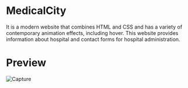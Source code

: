 # MedicalCity

It is a modern website that combines HTML and CSS and has a variety of contemporary animation effects, including hover.
This website provides information about hospital and contact forms for hospital administration. 

# Preview

![Capture](https://user-images.githubusercontent.com/111640766/185748198-63b05910-d89f-47e5-8f95-94a3113e7a1c.PNG)
